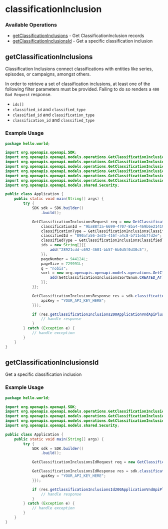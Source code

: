 # classificationInclusion

### Available Operations

* [getClassificationInclusions](#getclassificationinclusions) - Get ClassificationInclusion records
* [getClassificationInclusionsId](#getclassificationinclusionsid) - Get a specific classification inclusion

## getClassificationInclusions

Classification Inclusions connect classifications with entities like series, episodes, or campaigns, amongst others.

In order to retrieve a set of classification inclusions, at least one of the following filter parameters must
be provided. Failing to do so renders a `400 Bad Request` response.

- `ids[]`
- `classified_id` and `classified_type`
- `classified_id` and `classification_type`
- `classification_id` and `classified_type`


### Example Usage

```java
package hello.world;

import org.openapis.openapi.SDK;
import org.openapis.openapi.models.operations.GetClassificationInclusionsClassificationTypeEnum;
import org.openapis.openapi.models.operations.GetClassificationInclusionsClassifiedTypeEnum;
import org.openapis.openapi.models.operations.GetClassificationInclusionsRequest;
import org.openapis.openapi.models.operations.GetClassificationInclusionsResponse;
import org.openapis.openapi.models.operations.GetClassificationInclusionsSecurity;
import org.openapis.openapi.models.operations.GetClassificationInclusionsSortEnum;
import org.openapis.openapi.models.shared.Security;

public class Application {
    public static void main(String[] args) {
        try {
            SDK sdk = SDK.builder()
                .build();

            GetClassificationInclusionsRequest req = new GetClassificationInclusionsRequest() {{
                classificationId = "9ba88f3a-6699-4707-8ba4-469b6e214195";
                classificationType = GetClassificationInclusionsClassificationTypeEnum.INDUSTRY;
                classifiedId = "890afa56-3e25-416f-a4c8-b711e5b7fd2e";
                classifiedType = GetClassificationInclusionsClassifiedTypeEnum.EPISODE;
                ids = new String[]{{
                    add("28921cdd-c692-4601-bb57-6b0d5f0d30c5"),
                }};
                pageNumber = 944124L;
                pageSize = 729991L;
                q = "nobis";
                sort = new org.openapis.openapi.models.operations.GetClassificationInclusionsSortEnum[]{{
                    add(GetClassificationInclusionsSortEnum.CREATED_AT),
                }};
            }};            

            GetClassificationInclusionsResponse res = sdk.classificationInclusion.getClassificationInclusions(req, new GetClassificationInclusionsSecurity("totam") {{
                apiKey = "YOUR_API_KEY_HERE";
            }});

            if (res.getClassificationInclusions200ApplicationVndApiPlusJsonObject != null) {
                // handle response
            }
        } catch (Exception e) {
            // handle exception
        }
    }
}
```

## getClassificationInclusionsId

Get a specific classification inclusion

### Example Usage

```java
package hello.world;

import org.openapis.openapi.SDK;
import org.openapis.openapi.models.operations.GetClassificationInclusionsIdRequest;
import org.openapis.openapi.models.operations.GetClassificationInclusionsIdResponse;
import org.openapis.openapi.models.operations.GetClassificationInclusionsIdSecurity;
import org.openapis.openapi.models.shared.Security;

public class Application {
    public static void main(String[] args) {
        try {
            SDK sdk = SDK.builder()
                .build();

            GetClassificationInclusionsIdRequest req = new GetClassificationInclusionsIdRequest("7053202c-73d5-4fe9-b90c-28909b3fe49a");            

            GetClassificationInclusionsIdResponse res = sdk.classificationInclusion.getClassificationInclusionsId(req, new GetClassificationInclusionsIdSecurity("deleniti") {{
                apiKey = "YOUR_API_KEY_HERE";
            }});

            if (res.getClassificationInclusionsId200ApplicationVndApiPlusJsonObject != null) {
                // handle response
            }
        } catch (Exception e) {
            // handle exception
        }
    }
}
```
